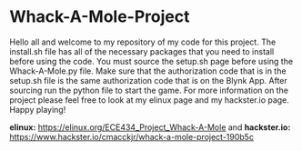 # Whack-A-Mole-Project

Hello all and welcome to my repository of my code for this project.  The install.sh file has all of the necessary packages that you need to install before using the code.  You must source the setup.sh page before using the Whack-A-Mole.py file.  Make sure that the authorization code that is in the setup.sh file is the same authorization code that is on the Blynk App.  After sourcing run the python file to start the game.  For more information on the project please feel free to look at my elinux page and my hackster.io page.  Happy playing! 

**elinux:** https://elinux.org/ECE434_Project_Whack-A-Mole and **hackster.io:** https://www.hackster.io/cmacckjr/whack-a-mole-project-190b5c
